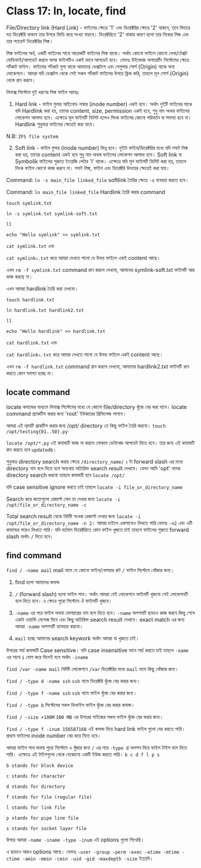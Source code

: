 # Class 17: ln, locate, find

File/Directory link (Hard Link) - ফাইলের ক্ষেত্রে '1' এবং ডিরেক্টরির ক্ষেত্রে '2' থাকবে, তবে ভিতরে যত ডিরেক্টরি থাকবে তার উপরে ভিত্তি করে সংখ্যা বাড়বে। ডিরেক্টরিতে '2' থাকার কারণ হলো তার নিজের লিঙ্ক এবং তার প্যারেন্ট ডিরেক্টরির লিঙ্ক।

লিঙ্ক ফাইলের অর্থ, একটি ফাইলের সাথে আরেকটি ফাইলের লিঙ্ক থাকে। অর্থাৎ কোনো ফাইলে কোনো লেখা/টেক্সট মোডিফাই/আপডেট করলে অপর ফাইলটিও একই ভাবে আপডেট হবে। যেমনঃ উইন্ডোজ অপারেটিং সিস্টেমের ক্ষেত্রে শর্টকাট ফাইল। ফাইলের শর্টকাট গুলা থাকে আমাদের ডেক্সটপে এবং সেগুলার সোর্স (Origin) থাকে অন্য লোকেশনে। আমরা যদি ডেক্সটপ থেকে সেই সকল শর্টকাট ফাইলের উপরে ক্লিক করি, তাহলে মূল সোর্স (Origin) থেকে রান করবে।

লিনাক্স সিস্টেমে দুই ধরণের লিঙ্ক ফাইল আছেঃ

1.  Hard link - ফাইল গুলার আইনোড নাম্বার (inode number) একই হবে। অর্থাৎ দুইটি ফাইলের মাঝে যদি Hardlink করা হয়, তাদের content, size, permission একই হবে, শুধু নাম অথবা ফাইলের লোকেশন আলাদা হবে। এক্ষেত্রে মূল ফাইলটি ডিলিট হলেও লিংক ফাইলের কোনো পরিবর্তন বা সমস্যা হবে না। Hardlink শুধুমাত্র ফাইলের ক্ষেত্রেই করা যাবে।

N.B: `ZFS file system`

2.  Soft link - ফাইল গুলার (inode number) ভিন্ন হবে। দুইটা ফাইল/ডিরেক্টরির মধ্যে যদি সফট লিঙ্ক করা হয়, তাদের content একই হবে শুধু নাম অথবা ফাইলের লোকেশন আলাদা হবে। Soft link বা Symbolik ফাইলের শুরুতে ইংরেজি লেটার 'l' থাকে। এক্ষেত্রে যদি মূল ফাইলটি ডিলিট করা হয়, তাহলে লিংক ফাইল কোনো কাজ করবে না। সফট লিঙ্ক, ফাইল এবং ডিরেক্টরি উভয়ের ক্ষেত্রেই করা যায়।

Command: `ln -s main_file linked_file` softlink তৈরির ক্ষেত্রে `-s` ব্যবহার করতে হবে।

Command: `ln main_file linked_file` Hardlink তৈরি করার command

`touch symlink.txt`

`ln -s symlink.txt symlink-soft.txt`

`ll`

`echo "Hello symlink" >> symlink.txt`

`cat symlink.txt` এবং

`cat symlink২.txt` করে আমরা দেখতে পাবো যে উভয় ফাইলে একই content আছে।

এখন `rm -f symlink.txt` command রান করলে দেখবো, আমাদের symlink-soft.txt ফাইলটি আর কাজ করছে না।

এখন আমরা hardlink তৈরি করা দেখবো।

`touch hardlink.txt`

`ln hardlink.txt hardlink2.txt`

`ll`

`echo "Hello hardlink" >> hardlink.txt`

`cat hardlink.txt` এবং

`cat hardlink২.txt` করে আমরা দেখতে পাবো যে উভয় ফাইলে একই content আছে।

এখন `rm -f hardlink.txt` command রান করলে দেখবো, আমাদের hardlink2.txt ফাইলটি রান করতে কোন সমস্যা হচ্ছে না।

## locate command

locate কমান্ডের মাধ্যমে লিনাক্স সিস্টেমের মধ্যে যে কোনো file/directory খুঁজে বের করা যাবে। locate command প্র্যাকটিস করার জন্য 'root' ইউজারের প্রিভিলেজ লাগবে।

আমরা এই ল্যাবটি প্রাকটিস করার জন্য /opt/ directory তে কিছু ফাইল তৈরি করবো।
`touch /opt/testing{01..50}.py`

`locate /opt/*.py` এই কমান্ডটি কাজ না করলে লোকাল ডেটাবেজ আপডেট দিতে হবে। তার জন্য এই কমান্ডটি রান করতে হবে `updatedb`।

শুধুমাত্র directory search করার ক্ষেত্রে `/directory_name/` ২ টা forward slash এর মধ্যে directory নাম বলে দিতে হবে অন্যথায় অতিরিক্ত search result দেখাবে। যেমন আমি 'opt' নামক directory search করবো তাহলে কমান্ডটি হবে `locate /opt/`

যদি case sensitive ignore করতে চাই তাহলে `locate -i file_or_directory_name`

Search করে কতোগুলো রেজাল্ট পেল তা দেখার জন্য
`locate -i /opt/file_or_directory_name -c`

Total search result থেকে নির্দিষ্ট সংখক রেজাল্ট দেখার জন্য `locate -i /opt/file_or_directory_name -n 2`। আমরা চাইলে একসাথেও লিখতে পারি যেমনঃ `-n2` এবং এটি কমান্ডের পরেও লিখতে পারি। যদি বর্তমান ডিরেক্টরিতে কোন ফাইল খুজতে চাই তাহলে ফাইলের শুরুতে forward slash অর্থাৎ `/` দিতে হবে।

## find command

`find / -name mail` mail নামে যে কোনো ফাইল/ফোল্ডার রুট `/` ফাইল সিস্টেমে খোঁজার জন্য।

1. find হলো আমাদের কমান্ড

2. `/` (forward slash) হলো ফাইল পাথ। অর্থাৎ আমরা যেই লোকেশনে ফাইলটি খুজবো সেই লোকেশনটি বলে দিতে হবে। এ ক্ষেত্রে পুরো সিস্টেমে ঐ ফাইলটি খুজবে।

3. `-name` এর পরে ফাইল অথবা ফোল্ডারের নাম বলে দিতে হবে। `-name` অপশনটি ছাডাও কাজ করবে কিন্তু শেষে একটা ওয়ার্নিং মেসেজ দিবে এবং কিছু অতিরিক্ত search result দেখাবে। exact match এর জন্য আমরা `-name` অপশনটি ব্যাবহার করবো।

4. `mail` হচ্ছে আমাদের search keywork অর্থাৎ আমরা যা খুজতে চাই।

উপরের সার্চ কমান্ডটি Case sensitive। যদি case insensitive ভাবে সার্চ করতে চাই তাহলে `-name` এর সাথে `i` যোগ করে দিলেই হবে অর্থাৎ `-iname`

`find /var -name mail` নির্দিষ্ট লোকেশনে `/var` ডিরেক্টরির মধ্যে `mail` নামে কিছু খোঁজার জন্য।

`find / -type d -name ssh` `ssh` নামে ডিরেক্টরি খুঁজে বের করার জন্য।

`find / -type f -name ssh` `ssh` নামে ফাইল খুঁজে বের করার জন্য।

`find / -type b` সিস্টেমের সকল ডিভাইস ফাইল খুঁজে বের করার কমান্ড।

`find / -size +100M` `100 MB` এর উপরের সাইজের সকল ফাইল খুঁজে বের করার জন্য।

`find / -type f -inum 156587168` এই কমান্ড দিয়ে hard link ফাইল গুলো বের করতে পারি। প্রথমে ফাইলের inode number বের করে নিতে হবে।

আমরা ফাইল পাথ অথবা পুরো সিস্টেমে এ খুঁজার জন্য `/` এর পরে `-type d` অপশন দিয়ে ফাইল টাইপ বলে দিতে পারি। এক্ষেত্রে এই টাইপগুলো থেকে যেকোনো একটি ইউজ করতে পারি। `b c d f l p s`

`b stands for block device`

`c stands for character`

`d stands for directory`

`f stands for file (regular file)`

`l stands for link file`

`p stands for pipe line file`

`s stands for socket layer file`

উপরে আমরা `-name -iname -type -inum` এই options গুলো শিখেছি।

এ ছাডাও আরও options আছে। যেমনঃ `-user -group -perm -exec -atime -mtime -ctime -amin -mmin -cmin -uid -gid -maxdepth -size` ইত্যাদি।

